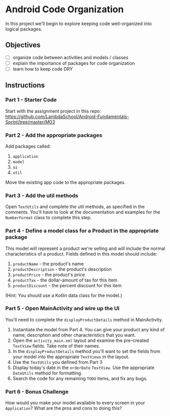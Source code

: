 # Android Code Organization

In this project we'll begin to explore keeping code well-organized into logical packages.

## Objectives

- [ ] organize code between activities and models / classes
- [ ] explain the importance of packages for code organization
- [ ] learn how to keep code DRY

## Instructions

### Part 1 - Starter Code

Start with the assignment project in this repo: https://github.com/LambdaSchool/Android-Fundamentals-Sprint/tree/master/M03

### Part 2 - Add the appropriate packages

Add packages called:

1. `application`
2. `model`
3. `ui`
4. `util`

Move the existing app code to the appropriate packages.

### Part 3 - Add the util methods

Open `TextUtils` and complete the util methods, as specified in the comments. You'll have to look at the documentation and examples for the `NumberFormat`
class to complete this step.

### Part 4 - Define a model class for a Product in the appropriate package

This model will represent a product we're selling and will include the normal characteristics of a product. Fields defined in this model should include:

1. `productName` - the product's name
2. `productDescription` - the product's description
3. `productPrice` - the product's price
4. `productTax` - the dollar-amount of tax for this item
5. `productDiscount` - the percent discount for this item

  (Hint: You should use a Kotlin data class for the model.)

### Part 5 - Open MainActivity and wire up the UI

You'll need to complete the `displayProductDetails` method in MainActivity.

1. Instantiate the model from Part 4. You can give your product any kind of name, description and other characteristics that you want.
2. Open the `activity_main.xml` layout and examine the pre-created `TextView` fields. Take note of their names.
3. In the `displayProductDetails` method you'll want to set the fields from your model into the appropriate `TextViews` in the layout.
4. Use the `TextUtils` you defined from Part 3
5. Display today's date in the `orderDate` `TextView`. Use the appropriate `DateUtils` method for formatting.
6. Search the code for any remaining `TODO` items, and fix any bugs.

### Part 6 - Bonus Challenge

How would you make your model available to every screen in your `Application`? What are the pros and cons to doing this?
